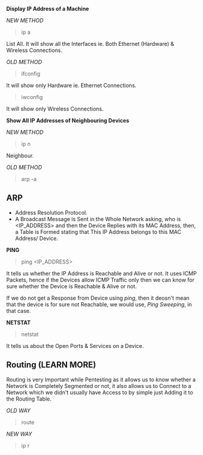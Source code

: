 **Display IP Address of a Machine**

*NEW METHOD*

> ip a

List All.
It will show all the Interfaces ie. Both Ethernet (Hardware) & Wireless Connections.

*OLD METHOD*

> ifconfig

It will show only Hardware ie. Ethernet Connections.

> iwconfig

It will show only Wireless Connections.

**Show All IP Addresses of Neighbouring Devices**

*NEW METHOD*

> ip n

Neighbour.

*OLD METHOD*

> arp -a

## ARP
- Address Resolution Protocol.
- A Broadcast Message is Sent in the Whole Network asking, who is <IP_ADDRESS> and then the Device Replies with its MAC Address, then, a Table is Formed stating that This IP Address belongs to this MAC Address/ Device.

**PING**

> ping <IP_ADDRESS>

It tells us whether the IP Address is Reachable and Alive or not.
It uses ICMP Packets, hence if the Devices allow ICMP Traffic only then we can know for sure whether the Device is Reachable & Alive or not.

If we do not get a Response from Device using *ping*, then it deosn't mean that the device is for sure not Reachable, we would use, *Ping Sweeping*, in that case.

**NETSTAT**

> netstat

It tells us about the Open Ports & Services on a Device.

## Routing (LEARN MORE)

Routing is very Important while Pentesting as it allows us to know whether a Network is Completely Segmented or not, it also allows us to Connect to a Network which we didn't usually have Access to by simple just Adding it to the Routing Table.

*OLD WAY*

> route

*NEW WAY*

> ip r